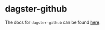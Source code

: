 # dagster-github

The docs for `dagster-github` can be found
[here](https://docs.dagster.io/apidocs/libraries/dagster_github).
